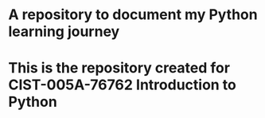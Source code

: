 # A repository to document my Python learning journey 
# This is the repository created for CIST-005A-76762 Introduction to Python 


